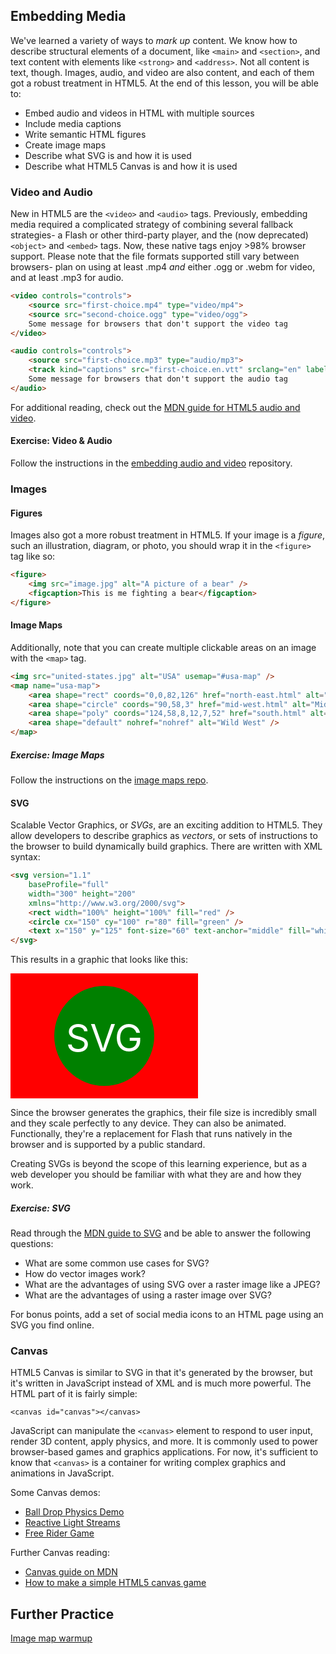 ## Embedding Media

We've learned a variety of ways to _mark up_ content. We know how to describe structural elements of a document, like `<main>` and `<section>`, and text content with elements like `<strong>` and `<address>`. Not all content is text, though. Images, audio, and video are also content, and each of them got a robust treatment in HTML5. At the end of this lesson, you will be able to:

* Embed audio and videos in HTML with multiple sources
* Include media captions
* Write semantic HTML figures
* Create image maps
* Describe what SVG is and how it is used
* Describe what HTML5 Canvas is and how it is used

### Video and Audio

New in HTML5 are the `<video>` and `<audio>` tags. Previously, embedding media required a complicated strategy of combining several fallback strategies- a Flash or other third-party player, and the (now deprecated) `<object>` and `<embed>` tags. Now, these native tags enjoy >98% browser support. Please note that the file formats supported still vary between browsers- plan on using at least .mp4 *and* either .ogg or .webm for video, and at least .mp3 for audio.

```html
<video controls="controls">
    <source src="first-choice.mp4" type="video/mp4">
    <source src="second-choice.ogg" type="video/ogg">
    Some message for browsers that don't support the video tag
</video>

<audio controls="controls">
    <source src="first-choice.mp3" type="audio/mp3">
    <track kind="captions" src="first-choice.en.vtt" srclang="en" label="English">
    Some message for browsers that don't support the audio tag
</audio>
```

For additional reading, check out the [MDN guide for HTML5 audio and video](https://developer.mozilla.org/en-US/docs/Web/Guide/HTML/Using_HTML5_audio_and_video).

#### Exercise: Video & Audio

Follow the instructions in the [embedding audio and video](https://github.com/gSchool/embedding-audio-video) repository.

### Images

#### Figures

Images also got a more robust treatment in HTML5. If your image is a *figure*, such an illustration, diagram, or photo, you should wrap it in the `<figure>` tag like so:

```html
<figure>
    <img src="image.jpg" alt="A picture of a bear" />
    <figcaption>This is me fighting a bear</figcaption>
</figure>
```

#### Image Maps

Additionally, note that you can create multiple clickable areas on an image with the `<map>` tag.

```html
<img src="united-states.jpg" alt="USA" usemap="#usa-map" />
<map name="usa-map">
    <area shape="rect" coords="0,0,82,126" href="north-east.html" alt="Northeast" />
    <area shape="circle" coords="90,58,3" href="mid-west.html" alt="Midwest" />
    <area shape="poly" coords="124,58,8,12,7,52" href="south.html" alt="South" />
    <area shape="default" nohref="nohref" alt="Wild West" />
</map>
```

##### Exercise: Image Maps

Follow the instructions on the [image maps repo](https://github.com/gSchool/image-map-exercise).

#### SVG

Scalable Vector Graphics, or _SVGs_, are an exciting addition to HTML5. They allow developers to describe graphics as _vectors_, or sets of instructions to the browser to build dynamically build graphics. There are written with XML syntax:

```html
<svg version="1.1"
    baseProfile="full"
    width="300" height="200"
    xmlns="http://www.w3.org/2000/svg">
    <rect width="100%" height="100%" fill="red" />
    <circle cx="150" cy="100" r="80" fill="green" />
    <text x="150" y="125" font-size="60" text-anchor="middle" fill="white">SVG</text>
</svg>
```

This results in a graphic that looks like this:

<svg version="1.1"
    baseProfile="full"
    width="300" height="200"
    xmlns="http://www.w3.org/2000/svg">
    <rect width="100%" height="100%" fill="red" />
    <circle cx="150" cy="100" r="80" fill="green" />
    <text x="150" y="125" font-size="60" text-anchor="middle" fill="white">SVG</text>
</svg>

Since the browser generates the graphics, their file size is incredibly small and they scale perfectly to any device. They can also be animated. Functionally, they're a replacement for Flash that runs natively in the browser and is supported by a public standard.

Creating SVGs is beyond the scope of this learning experience, but as a web developer you should be familiar with what they are and how they work.

##### Exercise: SVG

Read through the [MDN guide to SVG](https://developer.mozilla.org/en-US/docs/Web/SVG) and be able to answer the following questions:

* What are some common use cases for SVG?
* How do vector images work?
* What are the advantages of using SVG over a raster image like a JPEG?
* What are the advantages of using a raster image over SVG?

For bonus points, add a set of social media icons to an HTML page using an SVG you find online.

### Canvas

HTML5 Canvas is similar to SVG in that it's generated by the browser, but it's written in JavaScript instead of XML and is much more powerful. The HTML part of it is fairly simple:

```
<canvas id="canvas"></canvas>
```

JavaScript can manipulate the `<canvas>` element to respond to user input, render 3D content, apply physics, and more. It is commonly used to power browser-based games and graphics applications. For now, it's sufficient to know that `<canvas>` is a container for writing complex graphics and animations in JavaScript.

Some Canvas demos:

* [Ball Drop Physics Demo](http://balldroppings.com/js/)
* [Reactive Light Streams](https://developer.mozilla.org/en-US/demos/detail/zen-photon-garden/launch)
* [Free Rider Game](http://www.freeriderhd.com/t/1016-layers)


Further Canvas reading:

* [Canvas guide on MDN](https://developer.mozilla.org/en-US/docs/Web/API/Canvas_API)
* [How to make a simple HTML5 canvas game](http://www.lostdecadegames.com/how-to-make-a-simple-html5-canvas-game/)

## Further Practice

[Image map warmup](https://github.com/gSchool/image-map-warmup)
